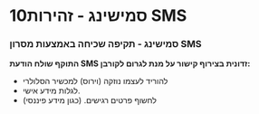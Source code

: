 
# 10סמישינג \- זהירות SMS

### סמישינג \- תקיפה שכיחה באמצעות מסרון SMS

**התוקף שולח הודעת SMS זדונית בצירוף קישור על מנת לגרום לקורבן:**

* להוריד לעצמו נוזקה (וירוס) למכשיר הסלולרי  
* לגלות מידע אישי.  
* לחשוף פרטים רגישים. (כגון מידע פיננסי)
